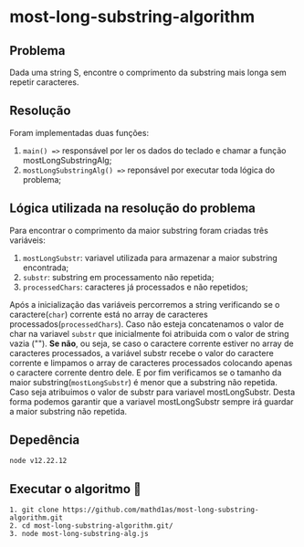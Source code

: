 # most-long-substring-algorithm

## Problema
Dada uma string S, encontre o comprimento da substring mais longa sem repetir
caracteres.

## Resolução
Foram implementadas duas funções:
1. `main() =>` responsável por ler os dados do teclado e chamar a função mostLongSubstringAlg;
2. `mostLongSubstringAlg() =>` reponsável por executar toda lógica do problema;

## Lógica utilizada na resolução do problema
Para encontrar o comprimento da maior substring foram criadas três variáveis:
1. `mostLongSubstr`: variavel utilizada para armazenar a maior substring encontrada;
2. `substr`: substring em processamento não repetida;
3. `processedChars`: caracteres já processados e não repetidos;

Após a inicialização das variáveis percorremos a string verificando se o caractere(`char`)
corrente está no array de caracteres processados(`processedChars`). Caso não esteja concatenamos o valor de char na variavel `substr` que inicialmente foi atribuida com o valor de string vazia (""). **Se não**, ou seja, se caso o caractere corrente estiver no array de caracteres processados, a variável substr recebe o valor do caractere corrente e limpamos o array de caracteres processados colocando apenas o caractere corrente dentro dele. E por fim verificamos se o tamanho da maior substring(`mostLongSubstr`) é menor que a substring não repetida. Caso seja atribuimos o valor de substr para variavel mostLongSubstr. Desta forma podemos garantir que a variavel mostLongSubstr sempre irá guardar a maior substring não repetida.

## Depedência
`node v12.22.12`



## Executar o algoritmo :rocket:
```
1. git clone https://github.com/mathd1as/most-long-substring-algorithm.git
2. cd most-long-substring-algorithm.git/
3. node most-long-substring-alg.js
```

